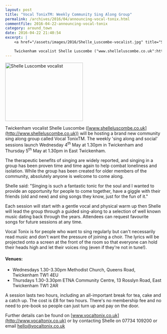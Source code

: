 ```yaml
---
layout: post
title: "Vocal TonixTM: Weekly Community Sing Along Group"
permalink: /archives/2016/04/announcing-vocal-tonix.html
commentfile: 2016-04-22-announcing-vocal-tonix
category: around_town
date: 2016-04-22 21:40:54
excerpt: |
    <a href="/assets/images/2016/Shelle_Luscombe-vocalist.jpg" title="See larger version of - Shelle Luscombe vocalist"><img src="/assets/images/2016/Shelle_Luscombe-vocalist_thumb.jpg" width="150" height="113" alt="Shelle Luscombe vocalist" class="photo right" /></a>

    Twickenham vocalist Shelle Luscombe ("www.shelleluscombe.co.uk":http://www.shelleluscombe.co.uk) will be hosting a brand new community sing along group called Vocal TonixTM. The weekly 'sing along and social' sessions launch Wednesday 4<sup>th</sup> May at 1.30pm in Twickenham and Thursday 5<sup>th</sup> May at 1.30pm in East Twickenham.
---
```


<a href="/assets/images/2016/Shelle_Luscombe-vocalist.jpg" title="See larger version of - Shelle Luscombe vocalist"><img src="/assets/images/2016/Shelle_Luscombe-vocalist_thumb.jpg" width="250" height="188" alt="Shelle Luscombe vocalist" class="photo right" /></a>

Twickenham vocalist Shelle Luscombe ([www.shelleluscombe.co.uk](http://www.shelleluscombe.co.uk)) will be hosting a brand new community sing along group called Vocal TonixTM. The weekly 'sing along and social' sessions launch Wednesday 4<sup>th</sup> May at 1.30pm in Twickenham and Thursday 5<sup>th</sup> May at 1.30pm in East Twickenham.

The therapeutic benefits of singing are widely reported, and singing in a group has been proven time and time again to help combat loneliness and isolation. While the group has been created for older members of the community, absolutely anyone is welcome to come along.

Shelle said: "Singing is such a fantastic tonic for the soul and I wanted to provide an opportunity for people to come together, have a giggle with their friends (old and new) and sing songs they know, just for the fun of it."

Each session will start with a gentle vocal and physical warm up then Shelle will lead the group through a guided sing-along to a selection of well known music dating back through the years. Attendees can request favourite songs for future sessions at any time.

Vocal Tonix is for people who want to sing regularly but can't necessarily read music and don't want the pressure of joining a choir. The lyrics will be projected onto a screen at the front of the room so that everyone can hold their heads high and let their voices ring (even if they're not in tune!).

#### Venues:

-   Wednesdays 1.30-3.30pm Methodist Church, Queens Road, Twickenham TW1 4EU
-   Thursdays 1.30-3.30pm ETNA Community Centre, 13 Rosslyn Road, East Twickenham TW1 2AR

A session lasts two hours, including an all-important break for tea, cake and a catch up. The cost is £8 for two hours. There's no membership fee and no need to pre-book so people can just turn up and pay on the door.

Further details can be found on [www.vocaltonix.co.uk](http://www.vocaltonix.co.uk) or by contacting Shelle on 07734 109200 or email <hello@vocaltonix.co.uk>
